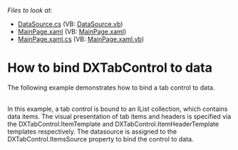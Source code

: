 <!-- default file list -->
*Files to look at*:

* [DataSource.cs](./CS/DXTabControl_DataBinding_SL/DataSource.cs) (VB: [DataSource.vb](./VB/DXTabControl_DataBinding_SL/DataSource.vb))
* [MainPage.xaml](./CS/DXTabControl_DataBinding_SL/MainPage.xaml) (VB: [MainPage.xaml](./VB/DXTabControl_DataBinding_SL/MainPage.xaml))
* [MainPage.xaml.cs](./CS/DXTabControl_DataBinding_SL/MainPage.xaml.cs) (VB: [MainPage.xaml.vb](./VB/DXTabControl_DataBinding_SL/MainPage.xaml.vb))
<!-- default file list end -->
# How to bind DXTabControl to data


<p>The following example demonstrates how to bind a tab control to data.</p><p><br />
In this example, a tab control is bound to an IList collection, which contains data items. The visual presentation of tab items and headers is specified via the DXTabControl.ItemTemplate and DXTabControl.ItemHeaderTemplate templates respectively. The datasource is assigned to the DXTabControl.ItemsSource property to bind the control to data.</p><br />


<br/>


